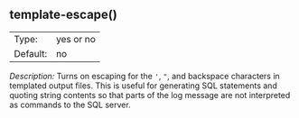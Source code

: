 ---
---
<!-- DISCLAIMER: This file is based on the syslog-ng Open Source Edition documentation https://github.com/balabit/syslog-ng-ose-guides/commit/2f4a52ee61d1ea9ad27cb4f3168b95408fddfdf2 and is used under the terms of The syslog-ng Open Source Edition Documentation License. The file has been modified by Axoflow. -->

## template-escape()

|          |           |
| -------- | --------- |
| Type:    | yes or no |
| Default: | no        |

*Description:* Turns on escaping for the `'`, `"`, and backspace characters in templated output files. This is useful for generating SQL statements and quoting string contents so that parts of the log message are not interpreted as commands to the SQL server.

